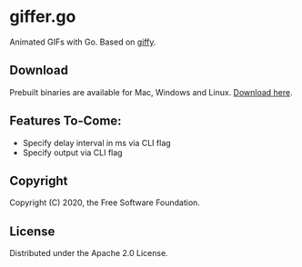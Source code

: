 # giffer.go
Animated GIFs with Go. Based on [giffy](https://github.com/nf/giffy).

## Download
Prebuilt binaries are available for Mac, Windows and Linux. [Download here](https://github.com/servusDei2018/giffer.go/releases).

## Features To-Come:
* Specify delay interval in ms via CLI flag
* Specify output via CLI flag

## Copyright

Copyright (C) 2020, the Free Software Foundation.

## License

Distributed under the Apache 2.0 License.
